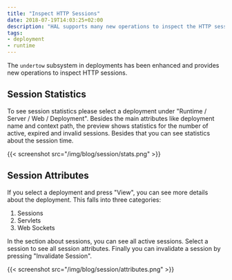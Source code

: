 ```yaml
---
title: "Inspect HTTP Sessions"
date: 2018-07-19T14:03:25+02:00
description: "HAL supports many new operations to inspect the HTTP session of deployments."
tags:
- deployment
- runtime
---
```

The `undertow` subsystem in deployments has been enhanced and provides new operations to inspect HTTP sessions. 

## Session Statistics

To see session statistics please select a deployment under "Runtime / Server / Web / Deployment". Besides the main attributes like deployment name and context path, the preview shows statistics for the number of active, expired and invalid sessions. Besides that you can see statistics about the session time. 

{{< screenshot src="/img/blog/session/stats.png" >}}

## Session Attributes

If you select a deployment and press "View", you can see more details about the deployment. This falls into three categories: 

1. Sessions
1. Servlets
1. Web Sockets

In the section about sessions, you can see all active sessions. Select a session to see all session attributes. Finally you can invalidate a session by pressing "Invalidate Session".

{{< screenshot src="/img/blog/session/attributes.png" >}}
